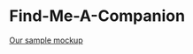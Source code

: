 # Find-Me-A-Companion
[Our sample mockup](https://xd.adobe.com/view/75040957-1bc8-4d35-bd42-c14ae32ac2ac-2057/screen/4297abcb-fe94-4046-80d0-2f6ac2553a16)

